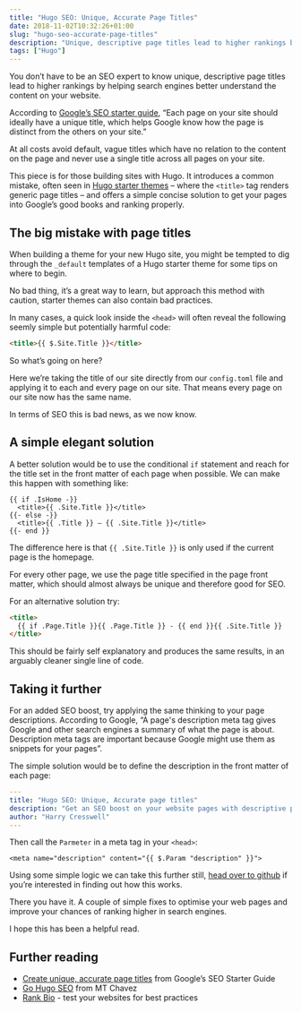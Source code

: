 ```yaml
---
title: "Hugo SEO: Unique, Accurate Page Titles"
date: 2018-11-02T10:32:26+01:00
slug: "hugo-seo-accurate-page-titles"
description: "Unique, descriptive page titles lead to higher rankings by helping search engines better understand the content on your site."
tags: ["Hugo"]
---
```


<p class="intro">You don’t have to be an SEO expert to know unique, descriptive page titles lead to higher rankings by helping search engines better understand the content on your website.</p>

According to [Google’s SEO starter guide](https://support.google.com/webmasters/answer/7451184?hl=en#uniquepagetitles), “Each page on your site should ideally have a unique title, which helps Google know how the page is distinct from the others on your site.”

At all costs avoid default, vague titles which have no relation to the content on the page and never use a single title across all pages on your site.

This piece is for those building sites with Hugo. It introduces a common mistake, often seen in [Hugo starter themes](https://themes.gohugo.io/) – where the `<title>` tag renders generic page titles – and offers a simple concise solution to get your pages into Google’s good books and ranking properly.

## The big mistake with page titles

When building a theme for your new Hugo site, you might be tempted to dig through the `_default` templates of a Hugo starter theme for some tips on where to begin.

No bad thing, it’s a great way to learn, but approach this method with caution, starter themes can also contain bad practices.

In many cases, a quick look inside the `<head>` will often reveal the following seemly simple but potentially harmful code:

```html
<title>{{ $.Site.Title }}</title>
```

So what’s going on here?

Here we’re taking the title of our site directly from our `config.toml` file and applying it to each and every page on our site. That means every page on our site now has the same name.

In terms of SEO this is bad news, as we now know.

## A simple elegant solution

A better solution would be to use the conditional `if` statement and reach for the title set in the front matter of each page when possible. We can make this happen with something like:

```
{{ if .IsHome -}}
  <title>{{ .Site.Title }}</title>
{{- else -}}
  <title>{{ .Title }} – {{ .Site.Title }}</title>
{{- end }}
```

The difference here is that `{{ .Site.Title }}` is only used if the current page is the homepage.

For every other page, we use the page title specified in the page front matter, which should almost always be unique and therefore good for SEO.

For an alternative solution try:

```html
<title>
  {{ if .Page.Title }}{{ .Page.Title }} - {{ end }}{{ .Site.Title }}
</title>
```

This should be fairly self explanatory and produces the same results, in an arguably cleaner single line of code.

## Taking it further

For an added SEO boost, try applying the same thinking to your page descriptions. According to Google, “A page's description meta tag gives Google and other search engines a summary of what the page is about. Description meta tags are important because Google might use them as snippets for your pages”.

The simple solution would be to define the description in the front matter of each page:

```yaml
---
title: "Hugo SEO: Unique, Accurate page titles"
description: "Get an SEO boost on your website pages with descriptive page titles which make search engines happy"
author: "Harry Cresswell"
---

```

Then call the `Parmeter` in a meta tag in your `<head>`:

```
<meta name="description" content="{{ $.Param "description" }}">
```

Using some simple logic we can take this further still, [head over to github](https://github.com/murshidazher/harry/blob/master/site/layouts/partials/head.html) if you’re interested in finding out how this works.

There you have it. A couple of simple fixes to optimise your web pages and improve your chances of ranking higher in search engines.

I hope this has been a helpful read.

## Further reading

- [Create unique, accurate page titles](https://support.google.com/webmasters/answer/7451184?hl=en#uniquepagetitles) from Google’s SEO Starter Guide
- [Go Hugo SEO](https://blog.el-chavez.me/2015/11/26/go-hugo-seo/) from MT Chavez
- [Rank Bio](http://www.rankbio.com) - test your websites for best practices

